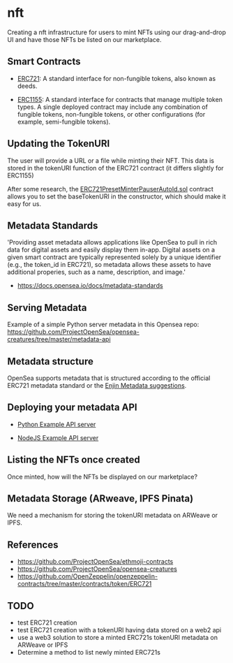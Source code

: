 # nft

Creating a nft infrastructure for users to mint NFTs using our drag-and-drop UI and have those NFTs be listed on our marketplace.

## Smart Contracts 

* [ERC721](https://eips.ethereum.org/EIPS/eip-721): A standard interface for non-fungible tokens, also known as deeds.
 
* [ERC1155](https://0xjac.github.io/EIPs/EIPS/eip-1155): A standard interface for contracts that manage multiple token types. A single deployed contract may include any combination of fungible tokens, non-fungible tokens, or other configurations (for example, semi-fungible tokens).

## Updating the TokenURI

The user will provide a URL or a file while minting their NFT. This data is stored in the tokenURI function of the ERC721 contract (it differs slightly for ERC1155)

After some research, the [ERC721PresetMinterPauserAutoId.sol](https://github.com/zapproject/nft/blob/main/contracts/ERC721PresetMinterPauserAutoId.sol) contract allows you to set the baseTokenURI in the constructor, which should make it easy for us. 

## Metadata Standards

'Providing asset metadata allows applications like OpenSea to pull in rich data for digital assets and easily display them in-app. Digital assets on a given smart contract are typically represented solely by a unique identifier (e.g., the token_id in ERC721), so metadata allows these assets to have additional properies, such as a name, description, and image.'

* https://docs.opensea.io/docs/metadata-standards

## Serving Metadata

Example of a simple Python server metadata in this Opensea repo: https://github.com/ProjectOpenSea/opensea-creatures/tree/master/metadata-api

## Metadata structure

OpenSea supports metadata that is structured according to the official ERC721 metadata standard or the [Enjin Metadata suggestions](https://github.com/ethereum/EIPs/blob/master/EIPS/eip-1155.md#erc-1155-metadata-uri-json-schema).

## Deploying your metadata API

* [Python Example API server](https://github.com/ProjectOpenSea/metadata-api-python)

* [NodeJS Example API server](https://github.com/ProjectOpenSea/metadata-api-python)

## Listing the NFTs once created

Once minted, how will the NFTs be displayed on our marketplace?

## Metadata Storage (ARweave, IPFS Pinata)

We need a mechanism for storing the tokenURI metadata on ARWeave or IPFS. 

## References

* https://github.com/ProjectOpenSea/ethmoji-contracts
* https://github.com/ProjectOpenSea/opensea-creatures
* https://github.com/OpenZeppelin/openzeppelin-contracts/tree/master/contracts/token/ERC721

## TODO

* test ERC721 creation
* test ERC721 creation with a tokenURI having data stored on a web2 api
* use a web3 solution to store a minted ERC721s tokenURI metadata on ARWeave or IPFS
* Determine a method to list newly minted ERC721s
